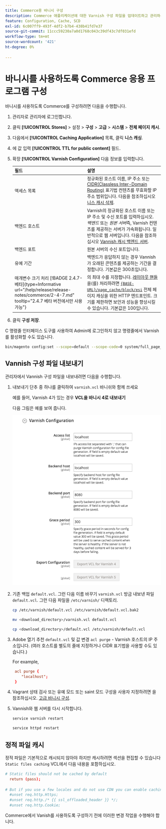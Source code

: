 ```yaml
---
title: Commerce용 바니시 구성
description: Commerce 애플리케이션에 대한 Varnish 구성 파일을 업데이트하고 관리하는 방법에 대해 알아봅니다.
feature: Configuration, Cache, SCD
exl-id: 6c007ff9-493f-4df2-b7b4-438b41fd7e37
source-git-commit: 11ccc59230a7a0d1768c043c39df43c7df031efd
workflow-type: tm+mt
source-wordcount: '421'
ht-degree: 0%

---
```


# 바니시를 사용하도록 Commerce 응용 프로그램 구성

바니시를 사용하도록 Commerce를 구성하려면 다음을 수행합니다.

1. 관리자로 관리자에 로그인합니다.
1. 클릭 **[!UICONTROL Stores]** > 설정 > **구성** > **고급** > **시스템** > **전체 페이지 캐시**.
1. 다음에서 **[!UICONTROL Caching Application]** 목록, 클릭 **니스 캐싱**.
1. 에 값 입력 **[!UICONTROL TTL for public content]** 필드.
1. 확장 **[!UICONTROL Varnish Configuration]** 다음 정보를 입력합니다.

   | 필드 | 설명 |
   | ----- | ----------- |
   | 액세스 목록 | 정규화된 호스트 이름, IP 주소 또는 [CIDR(Classless Inter-Domain Routing)](https://www.digitalocean.com/community/tutorials/understanding-ip-addresses-subnets-and-cidr-notation-for-networking) 표기법 컨텐츠를 무효화할 IP 주소 범위입니다. 다음을 참조하십시오 [니스 캐시 삭제](https://varnish-cache.org/docs/3.0/tutorial/purging.html). |
   | 백엔드 호스트 | Varnish의 정규화된 호스트 이름 또는 IP 주소 및 수신 포트를 입력하십시오. _백엔드_ 또는 _원본 서버_&#x200B;즉, Varnish 컨텐츠를 제공하는 서버가 가속화됩니다. 일반적으로 웹 서버입니다. 다음을 참조하십시오 [Vannish 캐시 백엔드 서버](https://www.varnish-cache.org/docs/trunk/users-guide/vcl-backends.html). |
   | 백엔드 포트 | 원본 서버의 수신 포트입니다. |
   | 유예 기간 | 백엔드가 응답하지 않는 경우 Vannish가 오래된 콘텐츠를 제공하는 기간을 결정합니다. 기본값은 300초입니다. |
   | 매개변수 크기 처리  [!BADGE 2.4.7-베타]{type=Informative url="/help/release/release-notes/commerce/2-4-7.md" tooltip="2.4.7 베타 버전에서만 사용 가능"} | 의 최대 수를 지정합니다. [레이아웃 핸들](https://developer.adobe.com/commerce/frontend-core/guide/layouts/#layout-handles) 을(를) 처리하려면 [`{BASE-URL}/page_cache/block/esi`](use-varnish-esi.md) 전체 페이지 캐싱을 위한 HTTP 엔드포인트. 크기를 제한하면 보안과 성능을 향상시킬 수 있습니다. 기본값은 100입니다. |

1. 클릭 **구성 저장**.

C 명령줄 인터페이스 도구를 사용하여 Admin에 로그인하지 않고 명령줄에서 Varnish를 활성화할 수도 있습니다.

```bash
bin/magento config:set --scope=default --scope-code=0 system/full_page_cache/caching_application 2
```

## Vannish 구성 파일 내보내기

관리자에서 Vannish 구성 파일을 내보내려면 다음을 수행합니다.

1. 내보내기 단추 중 하나를 클릭하여 `varnish.vcl` 바니쉬와 함께 쓰세요

   예를 들어, Varnish 4가 있는 경우 **VCL을 바니시 4로 내보내기**

   다음 그림은 예를 보여 줍니다.

   ![관리자에서 바니시를 사용하도록 Commerce 구성](../../assets/configuration/varnish-admin-22.png)

1. 기존 백업 `default.vcl`. 그런 다음 이름 바꾸기 `varnish.vcl` 방금 내보낸 파일 `default.vcl`. 그런 다음 파일을 `/etc/varnish/` 디렉토리.

   ```bash
   cp /etc/varnish/default.vcl /etc/varnish/default.vcl.bak2
   ```

   ```bash
   mv <download_directory>/varnish.vcl default.vcl
   ```

   ```bash
   cp <download_directory>/default.vcl /etc/varnish/default.vcl
   ```

1. Adobe 열기 추천 `default.vcl` 및 값 변경 `acl purge` - Varnish 호스트의 IP 주소입니다. (여러 호스트를 별도의 줄에 지정하거나 CIDR 표기법을 사용할 수도 있습니다.)

   For example,

   ```conf
    acl purge {
       "localhost";
    }
   ```

1. Vagrant 상태 검사 또는 유예 모드 또는 saint 모드 구성을 사용자 지정하려면 을 참조하십시오. [고급 바니시 구성](config-varnish-advanced.md).

1. Vannish와 웹 서버를 다시 시작합니다.

   ```bash
   service varnish restart
   ```

   ```bash
   service httpd restart
   ```

## 정적 파일 캐시

정적 파일은 기본적으로 캐시되지 않아야 하지만 캐시하려면 섹션을 편집할 수 있습니다 `Static files caching` VCL에서 다음 내용을 포함하십시오.

```conf
# Static files should not be cached by default
  return (pass);

# But if you use a few locales and do not use CDN you can enable caching static files by commenting previous line (#return (pass);) and uncommenting next 3 lines
  #unset req.http.Https;
  #unset req.http./* {{ ssl_offloaded_header }} */;
  #unset req.http.Cookie;
```

Commerce에서 Vanish를 사용하도록 구성하기 전에 이러한 변경 작업을 수행해야 합니다.
